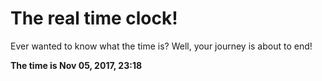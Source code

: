 # The real time clock!

Ever wanted to know what the time is? Well, your journey is about to end!

**The time is Nov 05, 2017, 23:18**